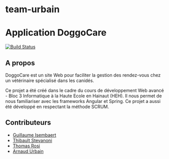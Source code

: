 # team-urbain
# Application DoggoCare

[![Build Status](https://travis-ci.org/HeH-Projects/team-urbain.svg?branch=master)](https://travis-ci.org/HeH-Projects/team-urbain)

## A propos

DoggoCare est un site Web pour faciliter la gestion des rendez-vous chez un vétérinaire spécialisé dans les canidés.

Ce projet a été créé dans le cadre du cours de développement Web avancé - Bloc 3 Informatique à la Haute Ecole en Hainaut (HEH).
Il nous permet de nous familiariser avec les frameworks Angular et Spring.
Ce projet a aussi été développé en respectant la méthode SCRUM.

## Contributeurs

- [Guillaume Isembaert](https://github.com/Loukourou)
- [Thibault Stevanoni](https://github.com/thib050697)
- [Thomas Rosi](https://github.com/ThomasRosi)
- [Arnaud Urbain](https://github.com/Dexnaw)
